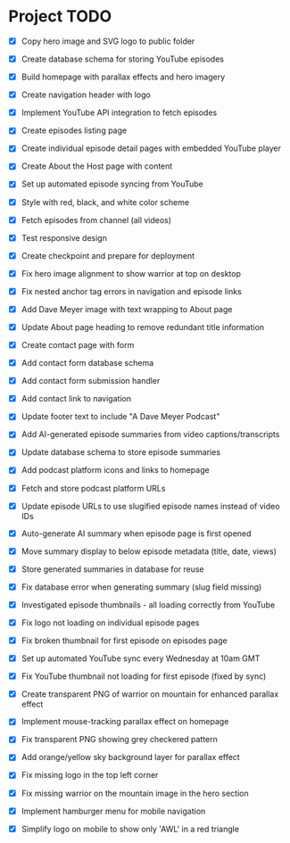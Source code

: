 # Project TODO

- [x] Copy hero image and SVG logo to public folder
- [x] Create database schema for storing YouTube episodes
- [x] Build homepage with parallax effects and hero imagery
- [x] Create navigation header with logo
- [x] Implement YouTube API integration to fetch episodes
- [x] Create episodes listing page
- [x] Create individual episode detail pages with embedded YouTube player
- [x] Create About the Host page with content
- [x] Set up automated episode syncing from YouTube
- [x] Style with red, black, and white color scheme
- [x] Fetch episodes from channel (all videos)
- [x] Test responsive design
- [x] Create checkpoint and prepare for deployment


- [x] Fix hero image alignment to show warrior at top on desktop


- [x] Fix nested anchor tag errors in navigation and episode links


- [x] Add Dave Meyer image with text wrapping to About page


- [x] Update About page heading to remove redundant title information


- [x] Create contact page with form
- [x] Add contact form database schema
- [x] Add contact form submission handler
- [x] Add contact link to navigation


- [x] Update footer text to include "A Dave Meyer Podcast"


- [x] Add AI-generated episode summaries from video captions/transcripts
- [x] Update database schema to store episode summaries
- [x] Add podcast platform icons and links to homepage
- [x] Fetch and store podcast platform URLs


- [x] Update episode URLs to use slugified episode names instead of video IDs
- [x] Auto-generate AI summary when episode page is first opened
- [x] Move summary display to below episode metadata (title, date, views)
- [x] Store generated summaries in database for reuse


- [x] Fix database error when generating summary (slug field missing)


- [x] Investigated episode thumbnails - all loading correctly from YouTube
- [x] Fix logo not loading on individual episode pages


- [x] Fix broken thumbnail for first episode on episodes page
- [x] Set up automated YouTube sync every Wednesday at 10am GMT


- [x] Fix YouTube thumbnail not loading for first episode (fixed by sync)


- [x] Create transparent PNG of warrior on mountain for enhanced parallax effect
- [x] Implement mouse-tracking parallax effect on homepage


- [x] Fix transparent PNG showing grey checkered pattern
- [x] Add orange/yellow sky background layer for parallax effect



- [x] Fix missing logo in the top left corner
- [x] Fix missing warrior on the mountain image in the hero section



- [x] Implement hamburger menu for mobile navigation
- [x] Simplify logo on mobile to show only 'AWL' in a red triangle

